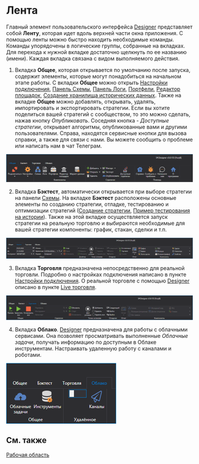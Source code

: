 # Лента

Главный элемент пользовательского интерфейса [Designer](../../designer.md) представляет собой **Ленту**, которая идет вдоль верхней части окна приложения. С помощью ленты можно быстро находить необходимые команды. Команды упорядочены в логические группы, собранные на вкладках. Для перехода к нужной вкладке достаточно щелкнуть по ее названию (имени). Каждая вкладка связана с видом выполняемого действия.

1. Вкладка **Общее**, которая открывается по умолчанию после запуска, содержит элементы, которые могут понадобиться на начальном этапе работы. С вкладки **Общее** можно открыть [Настройки подключения](../connections_settings.md), [Панель Схемы](schemas.md), [Панель Логи](logs.md), [Портфели](portfolios.md), [Редактор площадок](boards.md), [Создание хранилища исторических данных](../market_data_storage/getting_started.md). Также на вкладке **Общее** можно добавлять, открывать, удалять, импортировать и экспортировать стратегии. Если вы хотите поделиться вашей стратегий с сообществом, то это можно сделать, нажав кнопку *Опубликовать*. Соседняя кнопка - *Доступные стратегии*, открывает алгоритмы, опубликованные вами и другими пользователями. Справа, находятся сервисные кнопки для вызова справки, а также для связи с нами. Вы можете сообщить о проблеме или написать нам в чат Телеграм. 

![Designer Tape 00](../../../images/designer_tape_00.png)

2. Вкладка **Бэктест**, автоматически открывается при выборе стратегии на панели [Схемы](schemas.md). На вкладке **Бэктест** расположены основные элементы по созданию стратегии, отладке, тестированию и оптимизации стратегий ([Создание стратегии](../strategies/using_visual_designer.md), [Пример тестирования на истории](../backtesting/getting_started.md)). Также на этой вкладке осуществляется запуск стратегии на реальную торговлю и выбираются необходимые для вашей стратегии компоненты: график, стакан, сделки и т.п. 

![Designer Tape 01](../../../images/designer_tape_01.png)

3. Вкладка **Торговля** предназначена непосредственно для реальной торговли. Подробно о настройках подключения написано в пункте [Настройки подключения](../connections_settings.md). О реальной торговле с помощью [Designer](../../designer.md) описано в пункте [Live торговля](../live_execution/getting_started.md).

![Designer Tape 02](../../../images/designer_tape_02.png)

4. Вкладка **Облако**. [Designer](../../designer.md) предназначена для работы с облачными сервисами. Она позволяет просматривать выполненные *Облачные задачи*, получать информацию по доступным в Облаке инструментам. Настраивать удаленную работу с каналами и роботами.

![Designer Tape 03](../../../images/designer_tape_03.png)

## См. также

[Рабочая область](workspace.md)
